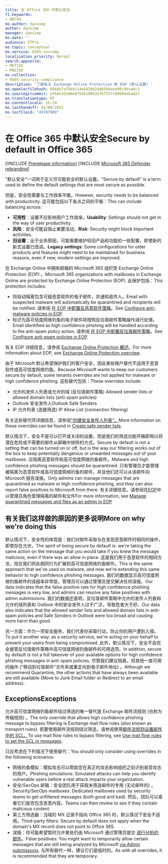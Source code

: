 ```yaml
---
title: 在 Office 365 中默认安全
f1.keywords:
- NOCSH
ms.author: dansimp
author: dansimp
manager: dansimp
ms.date: ''
audience: ITPro
ms.topic: conceptual
ms.service: O365-seccomp
localization_priority: Normal
search.appverid:
- MET150
- MOE150
ms.collection:
- M365-security-compliance
description: '了解有关 Exchange Online Protection 和 EOP (默认设置) '
ms.openlocfilehash: 8db8e7af569114e5829d24d65b8eee89c9dce8c3
ms.sourcegitcommit: a76de3d1604d755b29053e7bf557c0008be6ad23
ms.translationtype: MT
ms.contentlocale: zh-CN
ms.lasthandoff: 01/08/2021
ms.locfileid: "49787969"
---
```

# <a name="secure-by-default-in-office-365"></a><span data-ttu-id="11a1f-103">在 Office 365 中默认安全</span><span class="sxs-lookup"><span data-stu-id="11a1f-103">Secure by default in Office 365</span></span>

[!INCLUDE [Prerelease information](../includes/prerelease.md)]
[!INCLUDE [Microsoft 365 Defender rebranding](../includes/microsoft-defender-for-office.md)]

<span data-ttu-id="11a1f-104">"默认安全"一词用于定义尽可能安全的默认设置。</span><span class="sxs-lookup"><span data-stu-id="11a1f-104">"Secure by default" is a term used to define the default settings that are most secure as possible.</span></span>

<span data-ttu-id="11a1f-105">但是，安全性需要与工作效率平衡。</span><span class="sxs-lookup"><span data-stu-id="11a1f-105">However, security needs to be balanced with productivity.</span></span> <span data-ttu-id="11a1f-106">这可能包括以下各点之间的平衡：</span><span class="sxs-lookup"><span data-stu-id="11a1f-106">This can include balancing across:</span></span>

- <span data-ttu-id="11a1f-107">**可用性**：设置不应影响用户工作效率。</span><span class="sxs-lookup"><span data-stu-id="11a1f-107">**Usability**: Settings should not get in the way of user productivity.</span></span>
- <span data-ttu-id="11a1f-108">**风险**：安全可能会阻止重要活动。</span><span class="sxs-lookup"><span data-stu-id="11a1f-108">**Risk**: Security might block important activities.</span></span>
- <span data-ttu-id="11a1f-109">**旧设置**：出于业务原因，可能需要维护较旧产品和功能的一些配置，即使新的新式设置已改进。</span><span class="sxs-lookup"><span data-stu-id="11a1f-109">**Legacy settings**: Some configurations for older products and features might need to be maintained for business reasons, even if new, modern settings are improved.</span></span>

<span data-ttu-id="11a1f-110">在 Exchange Online 中拥有邮箱的 Microsoft 365 组织受 Exchange Online Protection (EOP) 。</span><span class="sxs-lookup"><span data-stu-id="11a1f-110">Microsoft 365 organizations with mailboxes in Exchange Online are protected by Exchange Online Protection (EOP).</span></span> <span data-ttu-id="11a1f-111">此保护包括：</span><span class="sxs-lookup"><span data-stu-id="11a1f-111">This protection includes:</span></span>

- <span data-ttu-id="11a1f-112">将自动隔离包含可疑恶意软件的电子邮件，并通知收件人。</span><span class="sxs-lookup"><span data-stu-id="11a1f-112">Email with suspected malware will automatically be quarantined and recipients will be notified.</span></span> <span data-ttu-id="11a1f-113">请参阅 [在 EOP 中配置反恶意软件策略](configure-anti-malware-policies.md)。</span><span class="sxs-lookup"><span data-stu-id="11a1f-113">See [Configure anti-malware policies in EOP](configure-anti-malware-policies.md).</span></span>
- <span data-ttu-id="11a1f-114">标识为高可信度网络钓鱼的电子邮件将按照反垃圾邮件策略操作进行处理。</span><span class="sxs-lookup"><span data-stu-id="11a1f-114">Email identified as high confidence phishing will be handled according to the anti-spam policy action.</span></span> <span data-ttu-id="11a1f-115">请参阅 [在 EOP 中配置反垃圾邮件策略](configure-your-spam-filter-policies.md)。</span><span class="sxs-lookup"><span data-stu-id="11a1f-115">See [Configure anti-spam policies in EOP](configure-your-spam-filter-policies.md).</span></span>

<span data-ttu-id="11a1f-116">有关 EOP 详细信息，请参阅 [Exchange Online Protection 概述](exchange-online-protection-overview.md)。</span><span class="sxs-lookup"><span data-stu-id="11a1f-116">For more information about EOP, see [Exchange Online Protection overview](exchange-online-protection-overview.md).</span></span>

<span data-ttu-id="11a1f-117">由于 Microsoft 默认希望保护我们的客户安全，因此某些租户替代不适用于恶意软件或高可信度网络钓鱼。</span><span class="sxs-lookup"><span data-stu-id="11a1f-117">Because Microsoft wants to keep our customers secure by default, some tenants overrides are not applied for malware or high confidence phishing.</span></span> <span data-ttu-id="11a1f-118">这些替代包括：</span><span class="sxs-lookup"><span data-stu-id="11a1f-118">These overrides include:</span></span>

- <span data-ttu-id="11a1f-119">允许的发件人列表或允许的域 (反垃圾邮件策略) </span><span class="sxs-lookup"><span data-stu-id="11a1f-119">Allowed sender lists or allowed domain lists (anti-spam policies)</span></span>
- <span data-ttu-id="11a1f-120">Outlook 安全发件人</span><span class="sxs-lookup"><span data-stu-id="11a1f-120">Outlook Safe Senders</span></span>
- <span data-ttu-id="11a1f-121">IP 允许列表 (连接筛选) </span><span class="sxs-lookup"><span data-stu-id="11a1f-121">IP Allow List (connection filtering)</span></span>

<span data-ttu-id="11a1f-122">有关这些替代项详细信息，请参阅["创建安全发件人列表"。](create-safe-sender-lists-in-office-365.md)</span><span class="sxs-lookup"><span data-stu-id="11a1f-122">More information on these overrides can be found in [Create safe sender lists](create-safe-sender-lists-in-office-365.md).</span></span>

<span data-ttu-id="11a1f-123">默认情况下，安全不是可以打开或关闭的设置，而是我们的筛选功能开箱即用以将潜在危险或不需要的邮件从邮箱中排除的方式。</span><span class="sxs-lookup"><span data-stu-id="11a1f-123">Secure by default is not a setting that can be turned on or off, but is the way our filtering works out of the box to keep potentially dangerous or unwanted messages out of your mailboxes.</span></span> <span data-ttu-id="11a1f-124">应隔离恶意软件和高可信度网络钓鱼邮件。</span><span class="sxs-lookup"><span data-stu-id="11a1f-124">Malware and high confidence phishing messages should be quarantined.</span></span> <span data-ttu-id="11a1f-125">只有管理员才能管理被隔离为恶意软件或高可信度网络钓鱼的邮件，并且他们还可以从该邮件向 Microsoft 报告误报。</span><span class="sxs-lookup"><span data-stu-id="11a1f-125">Only admins can manage messages that are quarantined as malware or high confidence phishing, and they can also report false positives to Microsoft from there.</span></span> <span data-ttu-id="11a1f-126">有关详细信息，请参阅在[EOP](manage-quarantined-messages-and-files.md)中以管理员角色管理隔离的邮件和文件</span><span class="sxs-lookup"><span data-stu-id="11a1f-126">For more information, see [Manage quarantined messages and files as an admin in EOP](manage-quarantined-messages-and-files.md)</span></span>

## <a name="more-on-why-were-doing-this"></a><span data-ttu-id="11a1f-127">有关我们这样做的原因的更多说明</span><span class="sxs-lookup"><span data-stu-id="11a1f-127">More on why we're doing this</span></span>

<span data-ttu-id="11a1f-128">默认情况下，安全性的体现是：我们对邮件采取与在发现恶意邮件时相同的操作，即使存在允许。</span><span class="sxs-lookup"><span data-stu-id="11a1f-128">The spirit of being secure by default is: we're taking the same action on the message that you would take if you knew the message malicious, even if there was an allow in place.</span></span> <span data-ttu-id="11a1f-129">这是我们用于恶意软件的相同方法，现在我们将此相同行为扩展到高可信度网络钓鱼邮件。</span><span class="sxs-lookup"><span data-stu-id="11a1f-129">This is the same approach that we've used on malware, and now we're extending this same behavior to high confidence phishing messages.</span></span> <span data-ttu-id="11a1f-130">我们的数据显示高可信度网络钓鱼邮件的误报率非常低，管理员可以通过管理员提交解决任何误报。</span><span class="sxs-lookup"><span data-stu-id="11a1f-130">Our data indicates that the false positive rate for high confidence phishing messages is very low, and admins can resolve any false positives with admin submissions.</span></span> <span data-ttu-id="11a1f-131">我们的数据还表明，反垃圾邮件策略中允许的发件人列表和允许的域列表和 Outlook 中的安全发件人过于广泛，导致危害大于好。</span><span class="sxs-lookup"><span data-stu-id="11a1f-131">Our data also indicates that the allowed sender lists and allowed domain lists in anti-spam policies and Safe Senders in Outlook were too broad and causing more harm than good.</span></span>

<span data-ttu-id="11a1f-132">另一方面：作为一项安全服务，我们代表你采取行动，防止你的用户遭到入侵。</span><span class="sxs-lookup"><span data-stu-id="11a1f-132">To put it another way: as a security service, we're acting on your behalf to prevent your users from being compromised.</span></span> <span data-ttu-id="11a1f-133">此外，默认情况下，安全不会完全接管反垃圾邮件策略中高可信度网络钓鱼邮件的可用选项。</span><span class="sxs-lookup"><span data-stu-id="11a1f-133">In addition, secure by default is not a full takeover of your available options for high confidence phishing messages in anti-spam policies.</span></span> <span data-ttu-id="11a1f-134">尽管我们建议隔离，但其他一直可用的操作 ("移动到垃圾邮件"文件夹或重定向到电子邮件地址) 。</span><span class="sxs-lookup"><span data-stu-id="11a1f-134">Although we recommend Quarantine, the other actions that have always been available are still available (Move to Junk Email folder or Redirect to an email address).</span></span>

## <a name="exceptions"></a><span data-ttu-id="11a1f-135">Exceptions</span><span class="sxs-lookup"><span data-stu-id="11a1f-135">Exceptions</span></span>

<span data-ttu-id="11a1f-136">允许高可信度网络钓鱼邮件绕过筛选的唯一替代是 Exchange 邮件流规则 (也称为传输规则) 。</span><span class="sxs-lookup"><span data-stu-id="11a1f-136">The only override that allows high confidence phishing message to bypass filtering is Exchange mail flow rules (also known as transport rules).</span></span> <span data-ttu-id="11a1f-137">若要使用邮件流规则绕过筛选，请参阅使用[邮件流规则设置邮件中的 SCL。](use-mail-flow-rules-to-set-the-spam-confidence-level-scl-in-messages.md)</span><span class="sxs-lookup"><span data-stu-id="11a1f-137">To use mail flow rules to bypass filtering, see [Use mail flow rules to set the SCL in messages](use-mail-flow-rules-to-set-the-spam-confidence-level-scl-in-messages.md).</span></span>

<span data-ttu-id="11a1f-138">只应考虑在下列情况下使用替代：</span><span class="sxs-lookup"><span data-stu-id="11a1f-138">You should only consider using overrides in the following scenarios:</span></span>

- <span data-ttu-id="11a1f-139">网络钓鱼模拟：模拟攻击可以帮助您在真正的攻击影响组织之前识别易受攻击的用户。</span><span class="sxs-lookup"><span data-stu-id="11a1f-139">Phishing simulations: Simulated attacks can help you identify vulnerable users before a real attack impacts your organization.</span></span>
- <span data-ttu-id="11a1f-140">安全/SecOps 邮箱：安全团队用于获取未筛选邮件的专用 (无论邮件的) 。</span><span class="sxs-lookup"><span data-stu-id="11a1f-140">Security/SecOps mailboxes: Dedicated mailboxes used by security teams to get unfiltered messages (both good and bad).</span></span> <span data-ttu-id="11a1f-141">然后，团队可以查看它们是否包含恶意内容。</span><span class="sxs-lookup"><span data-stu-id="11a1f-141">Teams can then review to see if they contain malicious content.</span></span>
- <span data-ttu-id="11a1f-142">第三方筛选器：当域的 MX 记录不指向 Office 365 时，默认情况下安全不适用。</span><span class="sxs-lookup"><span data-stu-id="11a1f-142">Third-party filters: Secure by default does not apply when the domain's MX record does not point to Office 365.</span></span>
- <span data-ttu-id="11a1f-143">误报：你可能希望暂时允许某些仍由 Microsoft 通过管理员提交 [进行分析的邮件](admin-submission.md)。</span><span class="sxs-lookup"><span data-stu-id="11a1f-143">False positives: You might want to temporarily allow certain messages that are still being analyzed by Microsoft [via Admin submissions](admin-submission.md).</span></span> <span data-ttu-id="11a1f-144">与所有替代一样，建议它们是临时的。</span><span class="sxs-lookup"><span data-stu-id="11a1f-144">As with all overrides, it is recommended that they are temporary.</span></span>
